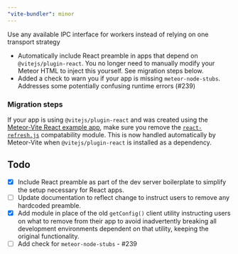 ```yaml
---
"vite-bundler": minor
---
```


Use any available IPC interface for workers instead of relying on one transport strategy
- Automatically include React preamble in apps that depend on `@vitejs/plugin-react`. You no longer need to manually modify your Meteor HTML to inject this yourself. See migration steps below.
- Added a check to warn you if your app is missing `meteor-node-stubs`. Addresses some potentially confusing runtime errors (#239)

### Migration steps
If your app is using `@vitejs/plugin-react` and was created using the 
[Meteor-Vite React example app](https://github.com/JorgenVatle/meteor-vite/tree/d3633cb015206cb61168fa135c33b89331afeb04/examples/react), 
make sure you remove the [`react-refresh.js`](https://github.com/JorgenVatle/meteor-vite/blob/d3633cb015206cb61168fa135c33b89331afeb04/examples/react/server/react-refresh.js) compatability module. 
This is now handled automatically by Meteor-Vite when `@vitejs/plugin-react` is installed as a dependency.

## Todo
- [x] Include React preamble as part of the dev server boilerplate to simplify the setup necessary for React apps.
- [ ] Update documentation to reflect change to instruct users to remove any hardcoded preamble.
- [x] Add module in place of the old `getConfig()` client utility instructing users on what to remove from their app to 
avoid inadvertently breaking all development environments dependent on that utility, keeping the original functionality.
- [ ] Add check for `meteor-node-stubs` - #239